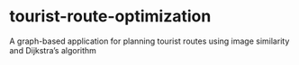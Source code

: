 # tourist-route-optimization
A graph-based application for planning tourist routes using image similarity and Dijkstra’s algorithm
